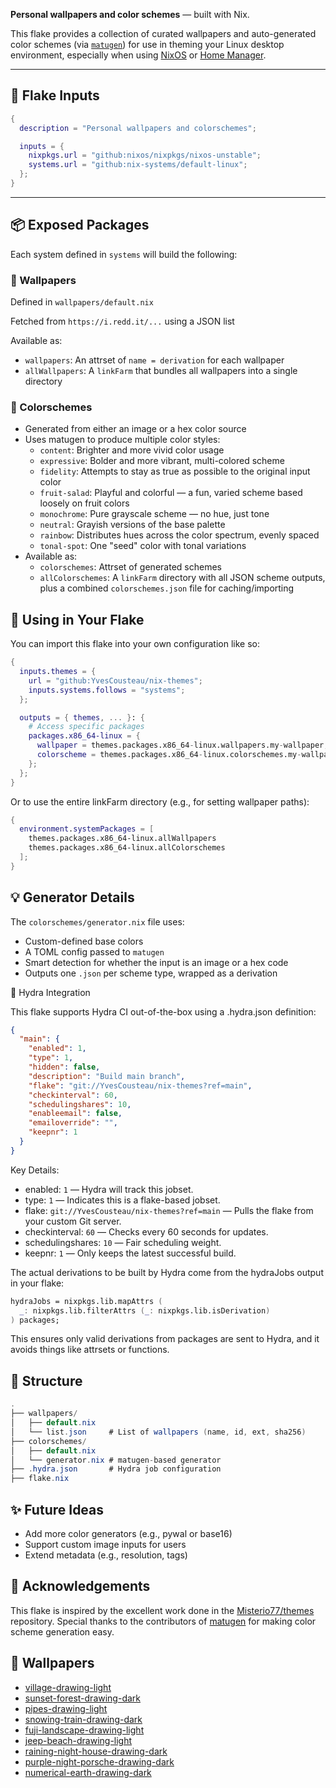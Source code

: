 **Personal wallpapers and color schemes** — built with Nix.

This flake provides a collection of curated wallpapers and auto-generated color schemes (via [`matugen`](https://github.com/InverseGood/matugen)) for use in theming your Linux desktop environment, especially when using [NixOS](https://nixos.org) or [Home Manager](https://nix-community.github.io/home-manager/).

---

## 🧩 Flake Inputs

```nix
{
  description = "Personal wallpapers and colorschemes";

  inputs = {
    nixpkgs.url = "github:nixos/nixpkgs/nixos-unstable";
    systems.url = "github:nix-systems/default-linux";
  };
}
```

---

## 📦 Exposed Packages

Each system defined in `systems` will build the following:

### 🎨 Wallpapers

Defined in `wallpapers/default.nix`

Fetched from `https://i.redd.it/...` using a JSON list

Available as:
+ `wallpapers`: An attrset of `name = derivation` for each wallpaper
+ `allWallpapers`: A `linkFarm` that bundles all wallpapers into a single directory

### 🌈 Colorschemes

+ Generated from either an image or a hex color source
+ Uses matugen to produce multiple color styles:
    + `content`: Brighter and more vivid color usage
    + `expressive`: Bolder and more vibrant, multi-colored scheme
    + `fidelity`: Attempts to stay as true as possible to the original input color
    + `fruit-salad`: Playful and colorful — a fun, varied scheme based loosely on fruit colors
    + `monochrome`: Pure grayscale scheme — no hue, just tone
    + `neutral`: Grayish versions of the base palette
    + `rainbow`: Distributes hues across the color spectrum, evenly spaced
    + `tonal-spot`: One "seed" color with tonal variations
+ Available as:
    + `colorschemes`: Attrset of generated schemes
    + `allColorschemes`: A `linkFarm` directory with all JSON scheme outputs, plus a combined `colorschemes.json` file for caching/importing

## 🔧 Using in Your Flake

You can import this flake into your own configuration like so:
```nix
{
  inputs.themes = {
    url = "github:YvesCousteau/nix-themes";
    inputs.systems.follows = "systems";
  };

  outputs = { themes, ... }: {
    # Access specific packages
    packages.x86_64-linux = {
      wallpaper = themes.packages.x86_64-linux.wallpapers.my-wallpaper;
      colorscheme = themes.packages.x86_64-linux.colorschemes.my-wallpaper;
    };
  };
}
```
Or to use the entire linkFarm directory (e.g., for setting wallpaper paths):
```nix
{
  environment.systemPackages = [
    themes.packages.x86_64-linux.allWallpapers
    themes.packages.x86_64-linux.allColorschemes
  ];
}
```

## 💡 Generator Details

The `colorschemes/generator.nix` file uses:
+ Custom-defined base colors
+ A TOML config passed to `matugen`
+ Smart detection for whether the input is an image or a hex code
+ Outputs one `.json` per scheme type, wrapped as a derivation

🧪 Hydra Integration

This flake supports Hydra CI out-of-the-box using a .hydra.json definition:
```json
{
  "main": {
    "enabled": 1,
    "type": 1,
    "hidden": false,
    "description": "Build main branch",
    "flake": "git://YvesCousteau/nix-themes?ref=main",
    "checkinterval": 60,
    "schedulingshares": 10,
    "enableemail": false,
    "emailoverride": "",
    "keepnr": 1
  }
}
```

Key Details:
+ enabled: `1` — Hydra will track this jobset.
+ type: `1` — Indicates this is a flake-based jobset.
+ flake: `git://YvesCousteau/nix-themes?ref=main` — Pulls the flake from your custom Git server.
+ checkinterval: `60` — Checks every 60 seconds for updates.
+ schedulingshares: `10` — Fair scheduling weight.
+ keepnr: `1` — Only keeps the latest successful build.

The actual derivations to be built by Hydra come from the hydraJobs output in your flake:

```nix
hydraJobs = nixpkgs.lib.mapAttrs (
  _: nixpkgs.lib.filterAttrs (_: nixpkgs.lib.isDerivation)
) packages;
```

This ensures only valid derivations from packages are sent to Hydra, and it avoids things like attrsets or functions.

## 📁 Structure

```csharp
.
├── wallpapers/
│   ├── default.nix
│   └── list.json     # List of wallpapers (name, id, ext, sha256)
├── colorschemes/
│   ├── default.nix
│   └── generator.nix # matugen-based generator
├── .hydra.json       # Hydra job configuration
├── flake.nix

```

## ✨ Future Ideas

+ Add more color generators (e.g., pywal or base16)
+ Support custom image inputs for users
+ Extend metadata (e.g., resolution, tags)

## 🤝 Acknowledgements

This flake is inspired by the excellent work done in the [Misterio77/themes](https://github.com/Misterio77/themes) repository. Special thanks to the contributors of [matugen](https://github.com/InioX/matugen) for making color scheme generation easy.

## 📜 Wallpapers

+ [village-drawing-light](https://i.redd.it/18e6s5qy2bte1.png)
+ [sunset-forest-drawing-dark](https://i.redd.it/rknp4tfe3hyd1.jpeg)
+ [pipes-drawing-light](https://i.redd.it/qu6gsbfpzk1d1.png)
+ [snowing-train-drawing-dark](https://i.redd.it/7tnlkhjvjs8b1.jpg)
+ [fuji-landscape-drawing-light](https://i.redd.it/686p8bxm8twd1.png)
+ [jeep-beach-drawing-light](https://i.redd.it/8o1dlanrjp7d1.png)
+ [raining-night-house-drawing-dark](https://i.redd.it/dzm17cv8lwzd1.png)
+ [purple-night-porsche-drawing-dark](https://i.redd.it/khnhze4fgf0d1.png)
+ [numerical-earth-drawing-dark](https://i.redd.it/9rbfo0r5f0ue1.jpeg)


